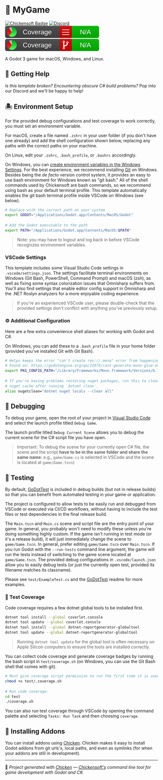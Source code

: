 # 🤖 MyGame

[![Chickensoft Badge][chickensoft-badge]][chickensoft-website] [![Discord](https://img.shields.io/badge/Chickensoft%20Discord-%237289DA.svg?style=flat&logo=discord&logoColor=white)][discord] ![line coverage][line-coverage] ![branch coverage][branch-coverage] 

A Godot 3 game for macOS, Windows, and Linux.

## 💁 Getting Help

*Is this template broken? Encountering obscure C# build problems?* Pop into our Discord and we'll be happy to help!

## 🏝 Environment Setup

For the provided debug configurations and test coverage to work correctly, you must set an environment variable.

For macOS, create a file named `.zshrc` in your user folder (if you don't have one already) and add the shell configuration shown below, replacing any paths with the correct paths on your machine.

On Linux, edit your `.zshrc`, `.bash_profile`, or `.bashrc` accordingly.

On Windows, you can [create environment variables in the Windows Settings][windows-env]. For the best experience, we recommend installing [Git][git-win] on Windows. Besides being the *de facto* version control system, it provides an easy to use bash environment for Windows known as "git bash." All of the shell commands used by Chickensoft are bash commands, so we recommend using bash as your default terminal profile. This template automatically enables the git bash terminal profile inside VSCode on Windows (see below).

```sh
# Replace with the correct path on your system
export GODOT="/Applications/Godot.app/Contents/MacOS/Godot"

# Add the Godot executable to the path
export PATH="/Applications/Godot.app/Contents/MacOS:$PATH"
```

> Note: you may have to logout and log back in before VSCode recognizes environment variables.

### VSCode Settings

This template includes some Visual Studio Code settings in `.vscode/settings.json`. The settings facilitate terminal environments on Windows (Git Bash, PowerShell, Command Prompt) and macOS (zsh), as well as fixing some syntax colorization issues that Omnisharp suffers from. You'll also find settings that enable editor config support in Omnisharp and the .NET Roslyn analyzers for a more enjoyable coding experience.

> If you're an experienced VSCode user, please double-check that the provided settings don't conflict with anything you've previously setup.

### ⚙️ Additional Configuration

Here are a few extra convenience shell aliases for working with Godot and C#.

On Windows, you can add these to a `.bash_profile` file in your home folder (provided you've installed Git with Git Bash).

```sh
# Helps keeps the error "can't create res://.mono" error from happening on mac.
# Found on: https://godotengine.org/qa/21875/cant-generate-mono-glue-on-osx
export PKG_CONFIG_PATH="/Library/Frameworks/Mono.framework/Versions/6.12.0/lib/pkgconfig"

# If you're having problems restoring nuget packages, run this to clear the
# nuget cache after running `dotnet clean`.
alias nugetclean="dotnet nuget locals --clear all"
```

## 🐞 Debugging

To debug your game, open the root of your project in [Visual Studio Code][vscode] and select the launch profile titled `Debug Game`.

The launch profile titled `Debug Current Scene` allows you to debug the current scene for the C# script file you have open.

> Important: To debug the scene for your currently open C# file, the scene and the script **have to be in the same folder and share the same name**: e.g.,  `game/Game.cs` is selected in VSCode and the scene is located at `game/Game.tscn`)

## 👷 Testing

By default, [GoDotTest] is included in debug builds (but not in release builds) so that you can benefit from automated testing in your game or application.

The project is configured to allow tests to be easily run and debugged from VSCode or executed via CI/CD workflows, without having to include the test files or test dependencies in the final release build.

The `Main.tscn` and `Main.cs` scene and script file are the entry point of your game. In general, you probably won't need to modify these unless you're doing something highly custom. If the game isn't running in test mode (or it's a release build), it will just immediately change the scene to `game/Game.tscn`. In general, prefer editing `game/Game.tscn` over `Main.tscn`.
If you run Godot with the `--run-tests` command line argument, the game will run the tests instead of switching to the game scene located at `game/Game.tscn`. The provided debug configurations in `.vscode/launch.json` allow you to easily debug tests (or just the currently open test, provided its filename matches its classname).

Please see `test/ExampleTest.cs` and the [GoDotTest] readme for more examples. 

### 🚦 Test Coverage

Code coverage requires a few dotnet global tools to be installed first.

```sh
dotnet tool install --global coverlet.console
dotnet tool update --global coverlet.console
dotnet tool install --global dotnet-reportgenerator-globaltool
dotnet tool update --global dotnet-reportgenerator-globaltool
```

> Running `dotnet tool update` for the global tool is often necessary on Apple Silicon computers to ensure the tools are installed correctly.

You can collect code coverage and generate coverage badges by running the bash script in `test/coverage.sh` (on Windows, you can use the Git Bash shell that comes with git).

```sh
# Must give coverage script permission to run the first time it is used.
chmod +x test/.coverage.sh

# Run code coverage:
cd test
./coverage.sh
```

You can also run test coverage through VSCode by opening the command palette and selecting `Tasks: Run Task` and then choosing `coverage`.

## 🔌 Installing Addons

You can install addons using [Chicken]. Chicken makes it easy to install Godot addons from git urls's, local paths, and even as symlinks (for when your addons are still in development).

---

🐤 *Project generated with [Chicken] — [Chickensoft's][Chickensoft] command line tool for game development with Godot and C#.*

<!-- Coverage Badges at the top -->
[line-coverage]: reports/line_coverage.svg
[branch-coverage]: reports/branch_coverage.svg

<!-- Links and Misc -->
[chickensoft-badge]: https://chickensoft.games/images/chickensoft/chickensoft_badge.svg
[chickensoft-website]: https://chickensoft.games
[discord]: https://discord.gg/gSjaPgMmYW
[windows-env]: https://www.alphr.com/set-environment-variables-windows-11/
[vscode]: https://code.visualstudio.com
[Chickensoft]: https://chickensoft.games
[Chicken]: https://github.com/chickensoft-games/Chicken
[GoDotTest]: https://github.com/chickensoft-games/go_dot_test
[git-win]: https://git-scm.com/download/win
